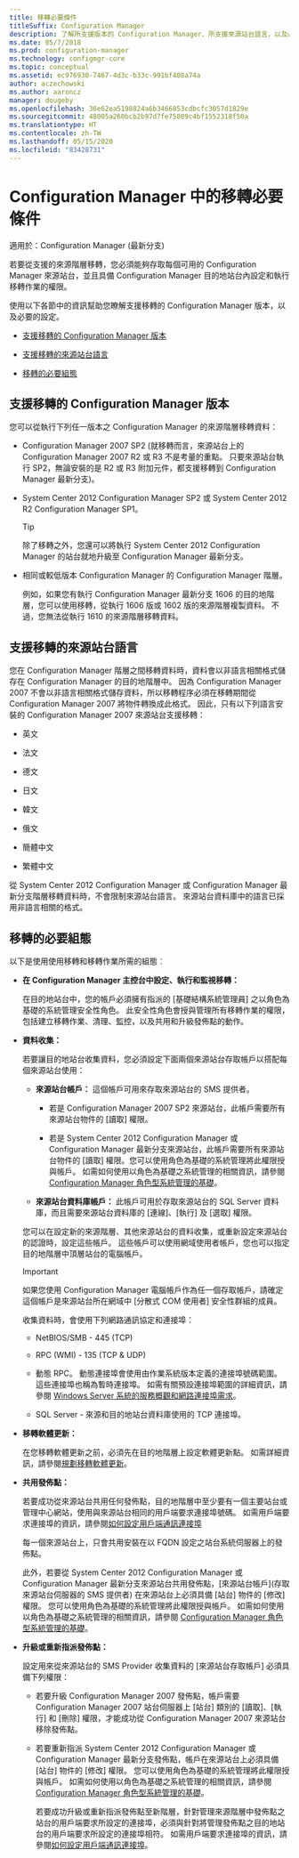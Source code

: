 ```yaml
---
title: 移轉必要條件
titleSuffix: Configuration Manager
description: 了解所支援版本的 Configuration Manager、所支援來源站台語言，以及必要設定，以進行移轉。
ms.date: 05/7/2018
ms.prod: configuration-manager
ms.technology: configmgr-core
ms.topic: conceptual
ms.assetid: ec976930-7467-4d3c-b33c-991bf408a74a
author: aczechowski
ms.author: aaroncz
manager: dougeby
ms.openlocfilehash: 36e62ea5198824a6b3466853cdbcfc3057d1829e
ms.sourcegitcommit: 48005a260bcb2b97d7fe75809c4bf1552318f50a
ms.translationtype: HT
ms.contentlocale: zh-TW
ms.lasthandoff: 05/15/2020
ms.locfileid: "83428731"
---
```

# <a name="prerequisites-for-migration-in-configuration-manager"></a>Configuration Manager 中的移轉必要條件

適用於：Configuration Manager (最新分支)

若要從支援的來源階層移轉，您必須能夠存取每個可用的 Configuration Manager 來源站台，並且具備 Configuration Manager 目的地站台內設定和執行移轉作業的權限。  

 使用以下各節中的資訊幫助您瞭解支援移轉的 Configuration Manager 版本，以及必要的設定。  

-   [支援移轉的 Configuration Manager 版本](#BKMK_SupportedMigrationVersions)  

-   [支援移轉的來源站台語言](#BKMK_SorceSiteLanguage)  

-   [移轉的必要組態](#BKMK_Required_Configurations)  

##  <a name="versions-of-configuration-manager-that-are-supported-for-migration"></a><a name="BKMK_SupportedMigrationVersions"></a> 支援移轉的 Configuration Manager 版本  
 您可以從執行下列任一版本之 Configuration Manager 的來源階層移轉資料：  

- Configuration Manager 2007 SP2 (就移轉而言，來源站台上的 Configuration Manager 2007 R2 或 R3 不是考量的重點。 只要來源站台執行 SP2，無論安裝的是 R2 或 R3 附加元件，都支援移轉到 Configuration Manager 最新分支)。  

- System Center 2012 Configuration Manager SP2 或 System Center 2012 R2 Configuration Manager SP1。  

  > [!TIP]  
  >  除了移轉之外，您還可以將執行 System Center 2012 Configuration Manager 的站台就地升級至 Configuration Manager 最新分支。  

- 相同或較低版本 Configuration Manager 的 Configuration Manager 階層。  

  例如，如果您有執行 Configuration Manager 最新分支 1606 的目的地階層，您可以使用移轉，從執行 1606 版或 1602 版的來源階層複製資料。 不過，您無法從執行 1610 的來源階層移轉資料。  


##  <a name="source-site-languages-that-are-supported-for-migration"></a><a name="BKMK_SorceSiteLanguage"></a> 支援移轉的來源站台語言  
 您在 Configuration Manager 階層之間移轉資料時，資料會以非語言相關格式儲存在 Configuration Manager 的目的地階層中。 因為 Configuration Manager 2007 不會以非語言相關格式儲存資料，所以移轉程序必須在移轉期間從 Configuration Manager 2007 將物件轉換成此格式。 因此，只有以下列語言安裝的 Configuration Manager 2007 來源站台支援移轉：  

-   英文  

-   法文  

-   德文  

-   日文  

-   韓文  

-   俄文  

-   簡體中文  

-   繁體中文  

從 System Center 2012 Configuration Manager 或 Configuration Manager 最新分支階層移轉資料時，不會限制來源站台語言。 來源站台資料庫中的語言已採用非語言相關的格式。  

##  <a name="required-configurations-for-migration"></a><a name="BKMK_Required_Configurations"></a> 移轉的必要組態  
以下是使用使用移轉和移轉作業所需的組態︰  

- **在 Configuration Manager 主控台中設定、執行和監視移轉：**  

   在目的地站台中，您的帳戶必須擁有指派的 [基礎結構系統管理員] 之以角色為基礎的系統管理安全性角色。 此安全性角色會授與管理所有移轉作業的權限，包括建立移轉作業、清理、監控，以及共用和升級發佈點的動作。  

- **資料收集：**  

   若要讓目的地站台收集資料，您必須設定下面兩個來源站台存取帳戶以搭配每個來源站台使用：  

  -   **來源站台帳戶：** 這個帳戶可用來存取來源站台的 SMS 提供者。  

      -   若是 Configuration Manager 2007 SP2 來源站台，此帳戶需要所有來源站台物件的 [讀取] 權限。  

      -   若是 System Center 2012 Configuration Manager 或 Configuration Manager 最新分支來源站台，此帳戶需要所有來源站台物件的 [讀取] 權限。您可以使用角色為基礎的系統管理將此權限授與帳戶。 如需如何使用以角色為基礎之系統管理的相關資訊，請參閱 [Configuration Manager 角色型系統管理的基礎](../../core/understand/fundamentals-of-role-based-administration.md)。  

  -   **來源站台資料庫帳戶：** 此帳戶可用於存取來源站台的 SQL Server 資料庫，而且需要來源站台資料庫的 [連線]、[執行] 及 [選取] 權限。  

  您可以在設定新的來源階層、其他來源站台的資料收集，或重新設定來源站台的認證時，設定這些帳戶。 這些帳戶可以使用網域使用者帳戶，您也可以指定目的地階層中頂層站台的電腦帳戶。  

  > [!IMPORTANT]  
  >  如果您使用 Configuration Manager 電腦帳戶作為任一個存取帳戶，請確定這個帳戶是來源站台所在網域中 [分散式 COM 使用者] 安全性群組的成員。  

  收集資料時，會使用下列網路通訊協定和連接埠：  

  - NetBIOS/SMB - 445 (TCP)  

  - RPC (WMI) - 135 (TCP & UDP)  

  - 動態 RPC。 動態連接埠會使用由作業系統版本定義的連接埠號碼範圍。 這些連接埠也稱為暫時連接埠。 如需有關預設連接埠範圍的詳細資訊，請參閱 [Windows Server 系統的服務概觀和網路連接埠需求](https://support.microsoft.com/help/832017/service-overview-and-network-port-requirements-for-windows)。<!-- SCCMDocs#1053 -->

  - SQL Server - 來源和目的地站台資料庫使用的 TCP 連接埠。  

- **移轉軟體更新：**  

   在您移轉軟體更新之前，必須先在目的地階層上設定軟體更新點。 如需詳細資訊，請參閱[規劃移轉軟體更新](../../core/migration/planning-for-the-migration-of-objects.md#Plan_migrate_Software_updates)。  

- **共用發佈點：**  

   若要成功從來源站台共用任何發佈點，目的地階層中至少要有一個主要站台或管理中心網站，使用與來源站台相同的用戶端要求連接埠號碼。 如需用戶端要求連接埠的資訊，請參閱[如何設定用戶端通訊連接埠](../../core/clients/deploy/configure-client-communication-ports.md)  

   每一個來源站台上，只會共用安裝在以 FQDN 設定之站台系統伺服器上的發佈點。  

   此外，若要從 System Center 2012 Configuration Manager 或 Configuration Manager 最新分支來源站台共用發佈點，[來源站台帳戶]\(存取來源站台伺服器的 SMS 提供者) 在來源站台上必須具備 [站台] 物件的 [修改] 權限。 您可以使用角色為基礎的系統管理將此權限授與帳戶。 如需如何使用以角色為基礎之系統管理的相關資訊，請參閱 [Configuration Manager 角色型系統管理的基礎](../../core/understand/fundamentals-of-role-based-administration.md)。  


- **升級或重新指派發佈點：**  

   設定用來從來源站台的 SMS Provider 收集資料的 [來源站台存取帳戶]  必須具備下列權限：  

  - 若要升級 Configuration Manager 2007 發佈點，帳戶需要 Configuration Manager 2007 站台伺服器上 [站台] 類別的 [讀取]、[執行] 和 [刪除] 權限，才能成功從 Configuration Manager 2007 來源站台移除發佈點。  

  - 若要重新指派 System Center 2012 Configuration Manager 或 Configuration Manager 最新分支發佈點，帳戶在來源站台上必須具備 [站台] 物件的 [修改] 權限。 您可以使用角色為基礎的系統管理將此權限授與帳戶。 如需如何使用以角色為基礎之系統管理的相關資訊，請參閱 [Configuration Manager 角色型系統管理的基礎](../../core/understand/fundamentals-of-role-based-administration.md)。  

    若要成功升級或重新指派發佈點至新階層，針對管理來源階層中發佈點之站台的用戶端要求所設定的連接埠，必須與針對將管理發佈點之目的地站台的用戶端要求所設定的連接埠相符。 如需用戶端要求連接埠的資訊，請參閱[如何設定用戶端通訊連接埠](../../core/clients/deploy/configure-client-communication-ports.md)。  
